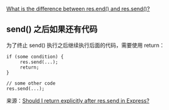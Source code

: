 

[What is the difference between res.end() and res.send()?](https://stackoverflow.com/questions/29555290/what-is-the-difference-between-res-end-and-res-send)

## send() 之后如果还有代码

为了终止 send() 执行之后继续执行后面的代码，需要使用 return：

```
if (some condition) {
     res.send(...);
     return;
}

// some other code
res.send(...);
```

来源：[Should I return explicitly after res.send in Express?](https://stackoverflow.com/a/75972397/3054511)


